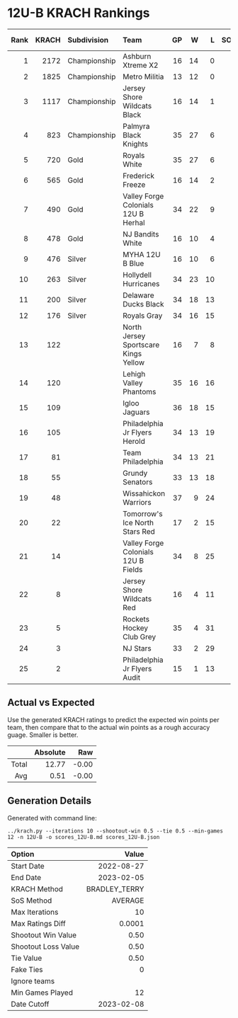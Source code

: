 # 12U-B KRACH Rankings
Rank|KRACH|Subdivision|Team|GP|W|L|SOW|SOL|T|SoS|Exp Wins|Win Diff
---:|---:|:---|:---|---:|---:|---:|---:|---:|---:|---:|---:|---:
1|2172|Championship|Ashburn Xtreme X2|16|14|0|1|1|0|408|13.7|-1.3
2|1825|Championship|Metro Militia|13|12|0|0|1|0|293|11.5|-1.0
3|1117|Championship|Jersey Shore Wildcats Black|16|14|1|1|0|0|334|13.7|-0.8
4|823|Championship|Palmyra Black Knights|35|27|6|1|1|0|381|26.9|-1.1
5|720|Gold|Royals White|35|27|6|0|2|0|336|27.0|-1.0
6|565|Gold|Frederick Freeze|16|14|2|0|0|0|107|14.0|-0.0
7|490|Gold|Valley Forge Colonials 12U B Herhal|34|22|9|1|2|0|422|23.0|-0.5
8|478|Gold|NJ Bandits White|16|10|4|1|1|0|421|10.7|-0.3
9|476|Silver|MYHA 12U B Blue|16|10|6|0|0|0|445|9.8|-0.2
10|263|Silver|Hollydell Hurricanes|34|23|10|1|0|0|303|24.0|0.5
11|200|Silver|Delaware Ducks Black|34|18|13|2|1|0|323|19.8|0.3
12|176|Silver|Royals Gray|34|16|15|1|2|0|364|17.7|0.2
13|122||North Jersey Sportscare Kings Yellow|16|7|8|1|0|0|517|7.5|-0.0
14|120||Lehigh Valley Phantoms|35|16|16|2|1|0|254|18.0|0.5
15|109||Igloo Jaguars|36|18|15|2|1|0|190|20.3|0.8
16|105||Philadelphia Jr Flyers Herold|34|13|19|1|1|0|309|14.2|0.2
17|81||Team Philadelphia|34|13|21|0|0|0|337|13.5|0.5
18|55||Grundy Senators|33|13|18|0|2|0|287|14.8|0.8
19|48||Wissahickon Warriors|37|9|24|2|2|0|322|11.4|0.4
20|22||Tomorrow's Ice North Stars Red|17|2|15|0|0|0|520|2.0|0.0
21|14||Valley Forge Colonials 12U B Fields|34|8|25|1|0|0|202|9.3|0.8
22|8||Jersey Shore Wildcats Red|16|4|11|0|1|0|315|5.1|0.6
23|5||Rockets Hockey Club Grey|35|4|31|0|0|0|341|4.3|0.3
24|3||NJ Stars|33|2|29|2|0|0|252|3.3|0.3
25|2||Philadelphia Jr Flyers Audit|15|1|13|0|1|0|104|1.7|0.2

## Actual vs Expected
Use the generated KRACH ratings to predict the expected win points per team, then compare that to the actual win points as a rough accuracy guage. Smaller is better.

||Absolute|Raw
|---:|---:|---:
|Total|12.77|-0.00
|Avg|0.51|-0.00

## Generation Details

Generated with command line:
```
../krach.py --iterations 10 --shootout-win 0.5 --tie 0.5 --min-games 12 -n 12U-B -o scores_12U-B.md scores_12U-B.json
```

| Option | Value |
| :----- | ----: |
| Start Date | 2022-08-27 |
| End Date | 2023-02-05 |
| KRACH Method | BRADLEY_TERRY |
| SoS Method | AVERAGE |
| Max Iterations | 10 |
| Max Ratings Diff | 0.0001 |
| Shootout Win Value | 0.50 |
| Shootout Loss Value | 0.50 |
| Tie Value | 0.50 |
| Fake Ties | 0 |
| Ignore teams |  |
| Min Games Played | 12 |
| Date Cutoff | 2023-02-08 |

